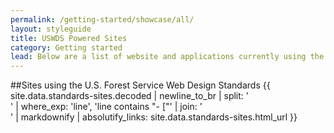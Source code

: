 ```yaml
---
permalink: /getting-started/showcase/all/
layout: styleguide
title: USWDS Powered Sites
category: Getting started
lead: Below are a list of website and applications currently using the  U.S. Forest Service Web Design Standards. If your project is currently using the Design System and you do not see it on this list, please feel free to [submit a pull request](https://github.com/uswds/uswds/pulls/) or email the core team at [uswds@gsa.gov](mailto:uswds@gsa.gov).
---
```

##Sites using the  U.S. Forest Service Web Design Standards
{{ site.data.standards-sites.decoded | newline_to_br | split: '<br />' | where_exp: 'line', 'line contains "- ["' | join: '<br />' | markdownify | absolutify_links: site.data.standards-sites.html_url }}
